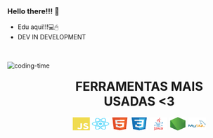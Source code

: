 ### Hello there!!! 🖖

- Edu aqui!!!💻🖱
- DEV IN DEVELOPMENT
  
  

<br>

<div  align="center"> 
  <div style="display: inline_block"><br>
    <img align="left" height="250" alt="coding-time" src="code.gif">
    <h1 align="center"> FERRAMENTAS MAIS USADAS <3</h1>
    <img align="center" height="30" width="40" alt="js-icon"  src="https://raw.githubusercontent.com/devicons/devicon/master/icons/javascript/javascript-plain.svg">
    <img align="center" height="30" width="40" alt="react-icon" src="https://raw.githubusercontent.com/devicons/devicon/master/icons/react/react-original.svg">
    <img align="center" height="30" width="40" alt="html-icon" src="https://raw.githubusercontent.com/devicons/devicon/master/icons/html5/html5-original.svg">
    <img align="center" height="30" width="40" alt="css-icon" src="https://raw.githubusercontent.com/devicons/devicon/master/icons/css3/css3-original.svg">
    <img align="center" height="30" width="40" alt="java-icon" src="https://raw.githubusercontent.com/devicons/devicon/master/icons/java/java-original-wordmark.svg">
    <img align="center" height="30" width="40" alt="nodejs-icon" src="https://raw.githubusercontent.com/devicons/devicon/master/icons/nodejs/nodejs-original.svg">
    <img align="center" height="30" width="40" alt="mysql-icon" src= 
 "https://raw.githubusercontent.com/devicons/devicon/master/icons/mysql/mysql-original-wordmark.svg"
 <img align="center" height="30" width="40" alt="oracle-icon" src= 
"https://cdn.jsdelivr.net/gh/devicons/devicon/icons/oracle/oracle-original.svg"
 <img align="center" height="30" width="40" alt="python-icon" src= 
  "https://raw.githubusercontent.com/devicons/devicon/master/icons/python/python-original.svg"
   </div>

 
  

